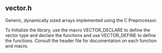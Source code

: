 ## vector.h
Generic, dynamically sized arrays implemented using the C Preprocessor.

To Initialize the library, use the macro VECTOR\_DECLARE to define the vector
type and declare the functions and use VECTOR\_DEFINE to define the functions.
Consult the header file for documentation on each function and macro.
